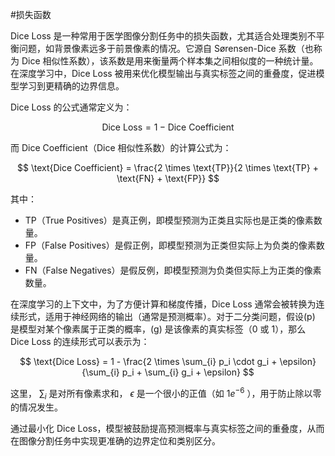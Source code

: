 #损失函数 

Dice Loss 是一种常用于医学图像分割任务中的损失函数，尤其适合处理类别不平衡问题，如背景像素远多于前景像素的情况。它源自 Sørensen-Dice 系数（也称为 Dice 相似性系数），该系数是用来衡量两个样本集之间相似度的一种统计量。在深度学习中，Dice Loss 被用来优化模型输出与真实标签之间的重叠度，促进模型学习到更精确的边界信息。

Dice Loss 的公式通常定义为：

$$
\text{Dice Loss} = 1 - \text{Dice Coefficient} 
$$

而 Dice Coefficient（Dice 相似性系数）的计算公式为：

$$
\text{Dice Coefficient} = \frac{2 \times \text{TP}}{2 \times \text{TP} + \text{FN} + \text{FP}}
$$

其中：

- TP（True Positives）是真正例，即模型预测为正类且实际也是正类的像素数量。
- FP（False Positives）是假正例，即模型预测为正类但实际上为负类的像素数量。
- FN（False Negatives）是假反例，即模型预测为负类但实际上为正类的像素数量。

在深度学习的上下文中，为了方便计算和梯度传播，Dice Loss 通常会被转换为连续形式，适用于神经网络的输出（通常是预测概率）。对于二分类问题，假设\(p\) 是模型对某个像素属于正类的概率，\(g\) 是该像素的真实标签（0 或 1），那么 Dice Loss 的连续形式可以表示为：

$$
\text{Dice Loss} = 1 - \frac{2 \times \sum_{i} p_i \cdot g_i + \epsilon}{\sum_{i} p_i + \sum_{i} g_i + \epsilon}
$$

这里， $\sum_{i}$ 是对所有像素求和， $\epsilon$ 是一个很小的正值（如 $1e^{-6}$ ），用于防止除以零的情况发生。

通过最小化 Dice Loss，模型被鼓励提高预测概率与真实标签之间的重叠度，从而在图像分割任务中实现更准确的边界定位和类别区分。